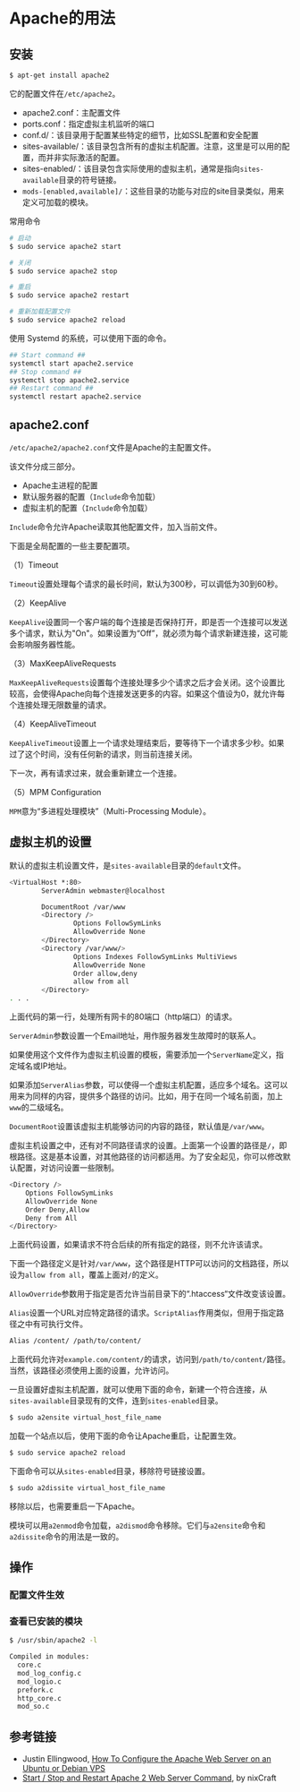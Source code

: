 # Apache的用法

## 安装

```bash
$ apt-get install apache2
```

它的配置文件在`/etc/apache2`。

- apache2.conf：主配置文件
- ports.conf：指定虚拟主机监听的端口
- conf.d/：该目录用于配置某些特定的细节，比如SSL配置和安全配置
- sites-available/：该目录包含所有的虚拟主机配置。注意，这里是可以用的配置，而并非实际激活的配置。
- sites-enabled/：该目录包含实际使用的虚拟主机，通常是指向`sites-available`目录的符号链接。
- `mods-[enabled,available]/`：这些目录的功能与对应的site目录类似，用来定义可加载的模块。

常用命令

```bash
# 启动
$ sudo service apache2 start

# 关闭
$ sudo service apache2 stop

# 重启
$ sudo service apache2 restart

# 重新加载配置文件
$ sudo service apache2 reload
```

使用 Systemd 的系统，可以使用下面的命令。

```bash
## Start command ##
systemctl start apache2.service
## Stop command ##
systemctl stop apache2.service
## Restart command ##
systemctl restart apache2.service
```

## apache2.conf

`/etc/apache2/apache2.conf`文件是Apache的主配置文件。

该文件分成三部分。

- Apache主进程的配置
- 默认服务器的配置（`Include`命令加载）
- 虚拟主机的配置（`Include`命令加载）

`Include`命令允许Apache读取其他配置文件，加入当前文件。

下面是全局配置的一些主要配置项。

（1）Timeout

`Timeout`设置处理每个请求的最长时间，默认为300秒，可以调低为30到60秒。

（2）KeepAlive

`KeepAlive`设置同一个客户端的每个连接是否保持打开，即是否一个连接可以发送多个请求，默认为"On"。如果设置为“Off”，就必须为每个请求新建连接，这可能会影响服务器性能。

（3）MaxKeepAliveRequests

`MaxKeepAliveRequests`设置每个连接处理多少个请求之后才会关闭。这个设置比较高，会使得Apache向每个连接发送更多的内容。如果这个值设为0，就允许每个连接处理无限数量的请求。

（4）KeepAliveTimeout

`KeepAliveTimeout`设置上一个请求处理结束后，要等待下一个请求多少秒。如果过了这个时间，没有任何新的请求，则当前连接关闭。

下一次，再有请求过来，就会重新建立一个连接。

（5）MPM Configuration

`MPM`意为“多进程处理模块”（Multi-Processing Module）。

## 虚拟主机的设置

默认的虚拟主机设置文件，是`sites-available`目录的`default`文件。

```bash
<VirtualHost *:80>
        ServerAdmin webmaster@localhost

        DocumentRoot /var/www
        <Directory />
                Options FollowSymLinks
                AllowOverride None
        </Directory>
        <Directory /var/www/>
                Options Indexes FollowSymLinks MultiViews
                AllowOverride None
                Order allow,deny
                allow from all
        </Directory>
. . .
```

上面代码的第一行，处理所有网卡的80端口（http端口）的请求。

`ServerAdmin`参数设置一个Email地址，用作服务器发生故障时的联系人。

如果使用这个文件作为虚拟主机设置的模板，需要添加一个`ServerName`定义，指定域名或IP地址。

如果添加`ServerAlias`参数，可以使得一个虚拟主机配置，适应多个域名。这可以用来为同样的内容，提供多个路径的访问。比如，用于在同一个域名前面，加上`www`的二级域名。

`DocumentRoot`设置该虚拟主机能够访问的内容的路径，默认值是`/var/www`。

虚拟主机设置之中，还有对不同路径请求的设置。上面第一个设置的路径是`/`，即根路径。这是基本设置，对其他路径的访问都适用。为了安全起见，你可以修改默认配置，对访问设置一些限制。

```bash
<Directory />
	Options FollowSymLinks
	AllowOverride None
	Order Deny,Allow
	Deny from All
</Directory>
```

上面代码设置，如果请求不符合后续的所有指定的路径，则不允许该请求。

下面一个路径定义是针对`/var/www`，这个路径是HTTP可以访问的文档路径，所以设为`allow from all`，覆盖上面对`/`的定义。

`AllowOverride`参数用于指定是否允许当前目录下的“.htaccess“文件改变该设置。

`Alias`设置一个URL对应特定路径的请求。`ScriptAlias`作用类似，但用于指定路径之中有可执行文件。

```bash
Alias /content/ /path/to/content/
```

上面代码允许对`example.com/content/`的请求，访问到`/path/to/content/`路径。当然，该路径必须使用上面的设置，允许访问。

一旦设置好虚拟主机配置，就可以使用下面的命令，新建一个符合连接，从`sites-available`目录现有的文件，连到`sites-enabled`目录。

```bash
$ sudo a2ensite virtual_host_file_name
```

加载一个站点以后，使用下面的命令让Apache重启，让配置生效。

```bash
$ sudo service apache2 reload
```

下面命令可以从`sites-enabled`目录，移除符号链接设置。

```bash
$ sudo a2dissite virtual_host_file_name
```

移除以后，也需要重启一下Apache。

模块可以用`a2enmod`命令加载，`a2dismod`命令移除。它们与`a2ensite`命令和`a2dissite`命令的用法是一致的。

## 操作

### 配置文件生效



### 查看已安装的模块

```bash
$ /usr/sbin/apache2 -l

Compiled in modules:
  core.c
  mod_log_config.c
  mod_logio.c
  prefork.c
  http_core.c
  mod_so.c
```

## 参考链接

- Justin Ellingwood, [How To Configure the Apache Web Server on an Ubuntu or Debian VPS](https://www.digitalocean.com/community/tutorials/how-to-configure-the-apache-web-server-on-an-ubuntu-or-debian-vps)
- [Start / Stop and Restart Apache 2 Web Server Command](https://www.cyberciti.biz/faq/star-stop-restart-apache2-webserver/), by nixCraft
